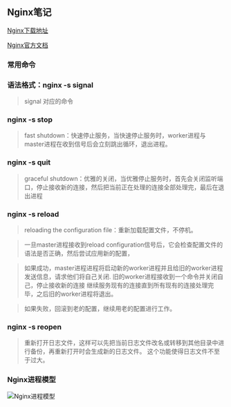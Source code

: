 ## Nginx笔记


[Nginx下载地址](http://nginx.org/en/download.html)

[Nginx官方文档](http://nginx.org/en/docs/)


### 常用命令

### 语法格式：nginx -s signal
> signal 对应的命令

### nginx -s stop
> fast shutdown：快速停止服务，当快速停止服务时，worker进程与master进程在收到信号后会立刻跳出循环，退出进程。

### nginx -s quit
> graceful shutdown：优雅的关闭，当优雅停止服务时，首先会关闭监听端口，停止接收新的连接，然后把当前正在处理的连接全部处理完，最后在退出进程

### nginx -s reload
> reloading the configuration file：重新加载配置文件，不停机。

> 一旦master进程接收到reload configuration信号后，它会检查配置文件的语法是否正确，然后尝试应用新的配置，

> 如果成功，master进程进程将启动新的worker进程并且给旧的worker进程发送信息，请求他们将自己关闭. 旧的worker进程接收到一个命令并关闭自己，停止接收新的连接
继续服务现有的连接直到所有现有的连接处理完毕，之后旧的worker进程将退出。

> 如果失败，回滚到老的配置，继续用老的配置进行工作。

### nginx -s reopen
> 重新打开日志文件，这样可以先把当前日志文件改名或转移到其他目录中进行备份，再重新打开时会生成新的日志文件。
> 这个功能使得日志文件不至于过大。


### Nginx进程模型
![Nginx进程模型](doc/img/Nginx进程间的关系.png)





































































